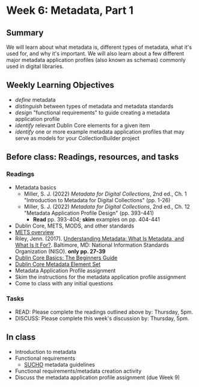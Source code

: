 # Week 6: Metadata, Part 1

## Summary
We will learn about what metadata is, different types of metadata, what it's used for, and why it's important. We will also learn about a few different major metadata application profiles (also known as schemas) commonly used in digital libraries.

## Weekly Learning Objectives
- _define_ metadata
- _distinguish_ between types of metadata and metadata standards
- _design_ "functional requirements" to guide creating a metadata application profile
- _identify_ relevant Dublin Core elements for a given item
- *identify* one or more example metadata application profiles that may serve as models for your CollectionBuilder project

## Before class: Readings, resources, and tasks
### Readings
- Metadata basics
  - Miller, S. J. (2022) _Metadata for Digital Collections_, 2nd ed., Ch. 1 "Introduction to Metadata for Digital Collections" (pp. 1-26)
  - Miller, S. J. (2022) _Metadata for Digital Collections_, 2nd ed., Ch. 12 "Metadata Application Profile Design" (pp. 393-441)
    - **Read** pp. 393-404; **skim** examples on pp. 404-441
- Dublin Core, METS, MODS, and other standards
 - [METS overview](https://www.loc.gov/standards/mets/METSOverview.v3_en.html)
 - Riley, Jenn. (2017). [Understanding Metadata: What Is Metadata, and What Is It For?](https://www.niso.org/publications/understanding-metadata-2017). Baltimore, MD: National Information Standards Organization (NISO). **only pp. 27-39**
 - [Dublin Core Basics: The Beginners Guide](http://paladini.github.io/dublin-core-basics/)
 - [Dublin Core Metadata Element Set](https://guides.library.ucsc.edu/c.php?g=618773&p=4306386)
- Metadata Application Profile assignment
 - Skim the instructions for the metadata application profile assignment
 - Come to class with any initial questions

### Tasks
 - READ: Please complete the readings outlined above by: Thursday, 5pm.
 - DISCUSS: Please complete this week's discussion by: Thursday, 5pm.

## In class
- Introduction to metadata
- Functional requirements
  - [SUCHO](https://www.sucho.org/) metadata guidelines
- Functional requirements/metadata creation activity
- Discuss the metadata application profile assignment (due Week 9)

